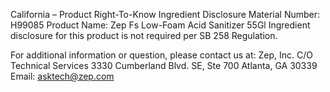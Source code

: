  
 
 
California – Product Right-To-Know Ingredient Disclosure 
Material Number: H99085 
Product Name: Zep Fs Low-Foam Acid Sanitizer 55Gl 
Ingredient disclosure for this product is not required per SB 258 Regulation. 
 
For additional information or question, please contact us at: 
Zep, Inc. 
C/O Technical Services 
3330 Cumberland Blvd. SE, Ste 700 
Atlanta, GA 30339 
Email: asktech@zep.com 
 
 
 
 
